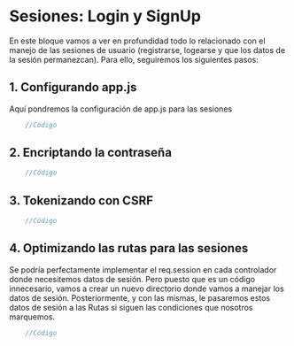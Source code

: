 # Sesiones: Login y SignUp

En este bloque vamos a ver en profundidad todo lo relacionado con el manejo de las sesiones de usuario (registrarse, logearse y que los datos de la sesión permanezcan).
Para ello, seguiremos los siguientes pasos:

## 1. Configurando app.js

Aquí pondremos la configuración de app.js para las sesiones


```javascript
    //Código
```


## 2. Encriptando la contraseña

    
```javascript
    //Código
```

## 3. Tokenizando con CSRF 

```javascript
    //Código
```

## 4. Optimizando las rutas para las sesiones

Se podría perfectamente implementar el req.session en cada controlador donde necesitemos datos de sesión.
Pero puesto que es un código innecesario, vamos a crear un nuevo directorio donde vamos a manejar los datos de sesión.
Posteriormente, y con las mismas, le pasaremos estos datos de sesión a las Rutas si siguen las condiciones que nosotros marquemos.

```javascript
    //Código
```